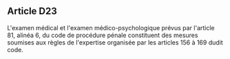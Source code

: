 Article D23
----
L'examen médical et l'examen médico-psychologique prévus par l'article 81,
alinéa 6, du code de procédure pénale constituent des mesures soumises aux
règles de l'expertise organisée par les articles 156 à 169 dudit code.
